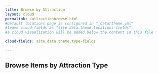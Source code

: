 ```yaml
---
title: Browse by Attraction
layout: cloud
permalink: /attractionbrowse.html
#Default locations page is configured in "_data/theme.yml"
#leave cloud-fields as "site.data.theme.locations-fields"
#a cloud visualization will be added below the content in this file

cloud-fields: site.data.theme.type-fields

---
```

## Browse Items by Attraction Type
